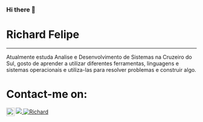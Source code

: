 ### Hi there 👋


# Richard Felipe <br>
<hr>

Atualmente estuda Analise e Desenvolvimento de Sistemas na Cruzeiro do Sul, gosto de aprender a utilizar diferentes ferramentas, linguagens e sistemas operacionais e utiliza-las para resolver problemas e construir algo. 


# Contact-me on:<br>

<a target="_blank" href="https://www.linkedin.com/in/richard-felipe-da-silva-oliveira-1ab55a135/">
 <img src="https://img.icons8.com/fluent/48/000000/linkedin.png"/>
</a>
<a target="_blank" href="https://api.whatsapp.com/send?phone=5511946348130">
  <img align="left" alt="Whatsapp" width="22px" src="https://cdn.jsdelivr.net/npm/simple-icons@v3/icons/whatsapp.svg" />
</a>

<a target="_blank" href="mailto:richardfelipe.rfo@gmail.com">
  <img alt="Richard" src="https://img.icons8.com/fluent/48/000000/gmail--v2.png"/>
</a>



